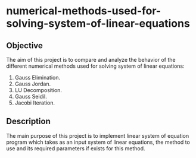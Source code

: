# numerical-methods-used-for-solving-system-of-linear-equations
## Objective
The aim of this project is to compare and analyze the behavior of the different 
numerical methods used for solving system of linear equations:
  1. Gauss Elimination.
  2. Gauss Jordan.
  3. LU Decomposition.
  4. Gauss Seidil.
  5. Jacobi Iteration.
## Description
The main purpose of this project is to implement linear system of equation program which takes as
an input system of linear equations, the method to use and its required
parameters if exists for this method.
